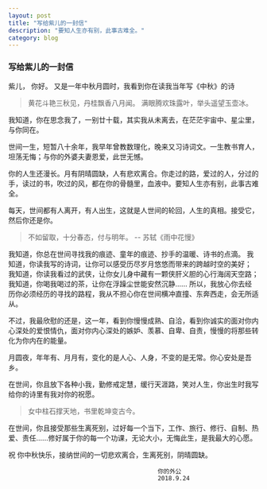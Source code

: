 ```yaml
---
layout: post
title: "写给紫儿的一封信"
description: "要知人生亦有别，此事古难全。"
category: blog
---
```




### 写给紫儿的一封信

紫儿，
    你好。 
    又是一年中秋月圆时，我看到你在读我当年写《中秋》的诗
    
 >  黄花斗艳三秋见，丹桂飘香八月闻。
    满眼腾欢珠露叶，举头遥望玉壶冰。
      


我知道，你在思念我了，一别廿十载，其实我从未离去，在茫茫宇宙中、星尘里，与你同在。

世间一生，短暂八十余年，我早年曾教数理化，晚来又习诗词文。一生教书育人，坦荡无悔；与你的外婆夫妻恩爱，此世无憾。

你的人生还漫长。月有阴晴圆缺，人有悲欢离合。你走过的路，爱过的人，分过的手，读过的书，吹过的风，都在你的骨髓里，血液中。要知人生亦有别，此事古难全。

每天，世间都有人离开，有人出生，这就是人世间的轮回，人生的真相。接受它，然后你还是你。

> 不如留取，十分春态，付与明年。  -- 苏轼《雨中花慢》

我知道，你总在世间寻找我的痕迹、童年的痕迹、抄手的温暖、诗书的点滴。
我知道，你读我写的诗词，让你可以感受历尽岁月悠悠而带来的跨越时空的美好；
我知道，你读我看过的武侠，让你女儿身中藏有一颗侠肝义胆的心行海阔天空路；
我知道，你喝我喝过的茶，让你在浮躁尘世能安然沉静......
所以，我放心你去经历你必须经历的寻找的路程，我从不担心你在世间横冲直撞、东奔西走，会无所适从。

不过，我最欣慰的还是，这一年，看到你慢慢成熟、自洽，看到你诚实的面对你内心深处的爱恨情仇，面对你内心深处的嫉妒、羡慕、自卑、自责，慢慢的将那些转化为你内在的能量。


月圆夜，年年有、月月有，变化的是人心、人身，不变的是无常。你心安处是吾乡。

在世间，你且放下各种小我，勤修戒定慧，缓行天涯路，笑对人生，你出生时我写给你的诗里有我对你的祝愿。

> 女中柱石撑天地，书里乾坤变古今。

在世间，你且接受那些生离死别，过好每一个当下，工作、旅行、修行、自制、热爱、责任......修好属于你的每一个功课，无论大小，无悔此生，是我最大的心愿。

祝 你中秋快乐，接纳世间的一切悲欢离合，生离死别，阴晴圆缺。


                                              你的外公
                                              2018.9.24



